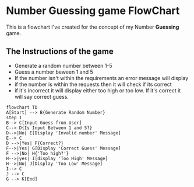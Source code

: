 # Number Guessing game FlowChart
This is a flowchart I've created for the concept of my Number **Guessing** game. 
## The Instructions of the game
+ Generate a random number between 1-5
+ Guess a number beween 1 and 5
+ If the number isn't within the requirements an error message will display
+ if the number is within the requests then it will check if its correct
+ if it's incorrect it will display either too high or too low. If it's correct it will say correct guess.
```mermaid 
flowchart TD
A[Start] --> B{Generate Random Number}
step 1
B--> C[Input Guess from User]
C--> D{Is Input Between 1 and 5?}
D-->|No| E[Display 'Invalid number' Message]
E--> C
D -->|Yes| F{Correct?}
F-->|Yes| G[Display 'Correct Guess' Message]
F -->|No| H{'Too high?'}
H-->|yes| I[display 'Too High' Message]
H-->|No| J[Display 'Too Low' Message]
I--> C
J --> C
G --> K[End]


